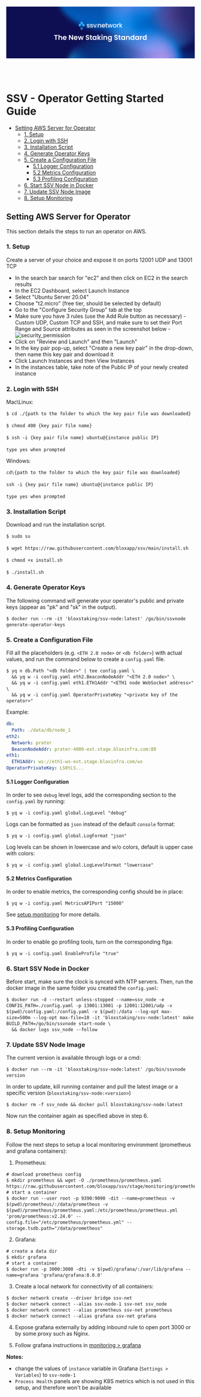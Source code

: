 [<img src="./resources/ssv_header_image.png" >](https://www.ssvlabs.io/)

<br>
<br>

# SSV - Operator Getting Started Guide

* [Setting AWS Server for Operator](#setting-aws-server-for-operator)
  + [1. Setup](#1-setup)
  + [2. Login with SSH](#2-login-with-ssh)
  + [3. Installation Script](#3-installation-script)
  + [4. Generate Operator Keys](#4-generate-operator-keys)
  + [5. Create a Configuration File](#5-create-a-configuration-file)
    - [5.1 Logger Configuration](#51-logger-configuration)
    - [5.2 Metrics Configuration](#52-metrics-configuration)
    - [5.3 Profiling Configuration](#53-profiling-configuration)
  + [6. Start SSV Node in Docker](#6-start-ssv-node-in-docker)
  + [7. Update SSV Node Image](#7-update-ssv-node-image)
  + [8. Setup Monitoring](#8-setup-monitoring)

## Setting AWS Server for Operator

This section details the steps to run an operator on AWS.

### 1. Setup

Create a server of your choice and expose it on ports 12001 UDP and 13001 TCP
- In the search bar search for "ec2" and then click on EC2 in the search results
- In the EC2 Dashboard, select Launch Instance
- Select "Ubuntu Server 20.04"
- Choose "t2.micro" (free tier, should be selected by default)
- Go to the "Configure Security Group" tab at the top
- Make sure you have 3 rules (use the Add Rule button as necessary) - Custom UDP, Custom TCP and SSH, and make sure to set their Port Range and Source attributes as seen in the screenshot below -
![security_permission](./resources/security_permission.png)
- Click on "Review and Launch" and then "Launch"
- In the key pair pop-up, select "Create a new key pair" in the drop-down, then name this key pair and download it
- Click Launch Instances and then View Instances
- In the instances table, take note of the Public IP of your newly created instance

### 2. Login with SSH

Mac\Linux:

```
$ cd ./{path to the folder to which the key pair file was downloaded}

$ chmod 400 {key pair file name}

$ ssh -i {key pair file name} ubuntu@{instance public IP}

type yes when prompted
```

Windows:
```
cd\{path to the folder to which the key pair file was downloaded}

ssh -i {key pair file name} ubuntu@{instance public IP}

type yes when prompted
```

### 3. Installation Script

Download and run the installation script.

```
$ sudo su

$ wget https://raw.githubusercontent.com/bloxapp/ssv/main/install.sh

$ chmod +x install.sh

$ ./install.sh
```

### 4. Generate Operator Keys

The following command will generate your operator's public and private keys (appear as "pk" and "sk" in the output). 

```
$ docker run --rm -it 'bloxstaking/ssv-node:latest' /go/bin/ssvnode generate-operator-keys
```

### 5. Create a Configuration File

Fill all the placeholders (e.g. `<ETH 2.0 node>` or `<db folder>`) with actual values,
and run the command below to create a `config.yaml` file.


```
$ yq n db.Path "<db folder>" | tee config.yaml \
  && yq w -i config.yaml eth2.BeaconNodeAddr "<ETH 2.0 node>" \
  && yq w -i config.yaml eth1.ETH1Addr "<ETH1 node WebSocket address>" \
  && yq w -i config.yaml OperatorPrivateKey "<private key of the operator>"
```

Example:

```yaml
db:
  Path: ./data/db/node_1
eth2:
  Network: prater
  BeaconNodeAddr: prater-4000-ext.stage.bloxinfra.com:80
eth1:
  ETH1Addr: ws://eth1-ws-ext.stage.bloxinfra.com/ws
OperatorPrivateKey: LS0tLS...
```

  #### 5.1 Logger Configuration

  In order to see `debug` level logs, add the corresponding section to the `config.yaml` by running:

  ```
  $ yq w -i config.yaml global.LogLevel "debug"
  ```

  Logs can be formatted as `json` instead of the default `console` format:

  ```
  $ yq w -i config.yaml global.LogFormat "json"
  ```

  Log levels can be shown in lowercase and w/o colors, default is upper case with colors:

  ```
  $ yq w -i config.yaml global.LogLevelFormat "lowercase"
  ```

  #### 5.2 Metrics Configuration

  In order to enable metrics, the corresponding config should be in place:

  ```
  $ yq w -i config.yaml MetricsAPIPort "15000"
  ```

  See [setup monitoring](#8-setup-monitoring) for more details.

  #### 5.3 Profiling Configuration

  In order to enable go profiling tools, turn on the corresponding flga:

  ```
  $ yq w -i config.yaml EnableProfile "true"
  ```

### 6. Start SSV Node in Docker

Before start, make sure the clock is synced with NTP servers. 
Then, run the docker image in the same folder you created the `config.yaml`:

```shell
$ docker run -d --restart unless-stopped --name=ssv_node -e CONFIG_PATH=./config.yaml -p 13001:13001 -p 12001:12001/udp -v $(pwd)/config.yaml:/config.yaml -v $(pwd):/data --log-opt max-size=500m --log-opt max-file=10 -it 'bloxstaking/ssv-node:latest' make BUILD_PATH=/go/bin/ssvnode start-node \
  && docker logs ssv_node --follow
```

### 7. Update SSV Node Image

The current version is available through logs or a cmd:
```shell
$ docker run --rm -it 'bloxstaking/ssv-node:latest' /go/bin/ssvnode version
```

In order to update, kill running container and pull the latest image or a specific version (`bloxstaking/ssv-node:<version>`)
```shell
$ docker rm -f ssv_node && docker pull bloxstaking/ssv-node:latest
```

Now run the container again as specified above in step 6.

### 8. Setup Monitoring

Follow the next steps to setup a local monitoring environment (prometheus and grafana containers):

1. Prometheus:
```shell
# download prometheus config
$ mkdir prometheus && wget -O ./prometheus/prometheus.yaml https://raw.githubusercontent.com/bloxapp/ssv/stage/monitoring/prometheus/prometheus.yaml
# start a container
$ docker run --user root -p 9390:9090 -dit --name=prometheus -v $(pwd)/prometheus/:/data/prometheus -v $(pwd)/prometheus/prometheus.yaml:/etc/prometheus/prometheus.yml 'prom/prometheus:v2.24.0' --config.file="/etc/prometheus/prometheus.yml" --storage.tsdb.path="/data/prometheus"
```

2. Grafana:
```shell
# create a data dir
$ mkdir grafana
# start a container
$ docker run -p 3000:3000 -dti -v $(pwd)/grafana/:/var/lib/grafana --name=grafana 'grafana/grafana:8.0.0'
```

3. Create a local network for connectivity of all containers:
```shell
$ docker network create --driver bridge ssv-net
$ docker network connect --alias ssv-node-1 ssv-net ssv_node
$ docker network connect --alias prometheus ssv-net prometheus
$ docker network connect --alias grafana ssv-net grafana
```

4. Expose grafana externally by adding inbound rule to open port 3000 or by some proxy such as Nginx.

5. Follow grafana instructions in [monitoring > grafana](../monitoring/README.md#grafana)

**Notes:**
* change the values of `instance` variable in Grafana (`Settings > Variables`) to `ssv-node-1`
* `Process Health` panels are showing K8S metrics which is not used in this setup, and therefore won't be available
